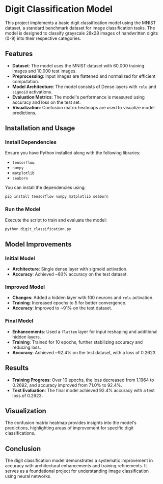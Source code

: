 # Digit Classification Model

This project implements a basic digit classification model using the MNIST dataset, a standard benchmark dataset for image classification tasks. The model is designed to classify grayscale 28x28 images of handwritten digits (0-9) into their respective categories.

## Features
- **Dataset**: The model uses the MNIST dataset with 60,000 training images and 10,000 test images.
- **Preprocessing**: Input images are flattened and normalized for efficient computation.
- **Model Architecture**: The model consists of Dense layers with `relu` and `sigmoid` activations.
- **Evaluation Metrics**: The model's performance is measured using accuracy and loss on the test set.
- **Visualization**: Confusion matrix heatmaps are used to visualize model predictions.

## Installation and Usage

### Install Dependencies
Ensure you have Python installed along with the following libraries:
- `tensorflow`
- `numpy`
- `matplotlib`
- `seaborn`

You can install the dependencies using:
```bash
pip install tensorflow numpy matplotlib seaborn
```

### Run the Model
Execute the script to train and evaluate the model:
```bash
python digit_classification.py
```

## Model Improvements

### Initial Model
- **Architecture**: Single dense layer with sigmoid activation.
- **Accuracy**: Achieved ~80% accuracy on the test dataset.

### Improved Model
- **Changes**: Added a hidden layer with 100 neurons and `relu` activation.
- **Training**: Increased epochs to 5 for better convergence.
- **Accuracy**: Improved to ~91% on the test dataset.

### Final Model
- **Enhancements**: Used a `Flatten` layer for input reshaping and additional hidden layers.
- **Training**: Trained for 10 epochs, further stabilizing accuracy and reducing loss.
- **Accuracy**: Achieved ~92.4% on the test dataset, with a loss of 0.2623.

## Results
- **Training Progress**: Over 10 epochs, the loss decreased from 1.1964 to 0.2692, and accuracy improved from 71.0% to 92.4%.
- **Test Evaluation**: The final model achieved 92.4% accuracy with a test loss of 0.2623.

## Visualization
The confusion matrix heatmap provides insights into the model's predictions, highlighting areas of improvement for specific digit classifications.

## Conclusion
The digit classification model demonstrates a systematic improvement in accuracy with architectural enhancements and training refinements. It serves as a foundational project for understanding image classification using neural networks.


